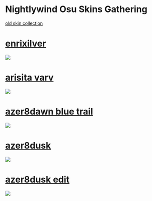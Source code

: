 # Nightlywind Osu Skins Gathering
[old skin collection](https://pastebin.com/xEuwMRJw)

# [enrixilver](https://nghtly.s-ul.eu/lpDI50Ko) 
![](https://i.imgur.com/RgQTlBY.jpeg)

# [arisita varv](https://nghtly.s-ul.eu/JGQM1zTe) 
![](https://i.imgur.com/sDYiC39.jpeg)

# [azer8dawn blue trail](https://nghtly.s-ul.eu/YLmlRIXE) 
![](https://i.imgur.com/vZ0QHeR.jpeg)

# [azer8dusk](https://nghtly.s-ul.eu/Mqph8yrK) 
![](https://i.imgur.com/M1FkONC.jpeg)

# [azer8dusk edit](https://nghtly.s-ul.eu/k9R1e3x2) 
![](https://i.imgur.com/bHB5kBD.jpeg)
